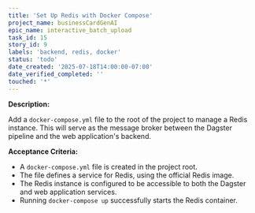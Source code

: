 ```yaml
---
title: 'Set Up Redis with Docker Compose'
project_name: businessCardGenAI
epic_name: interactive_batch_upload
task_id: 15
story_id: 9
labels: 'backend, redis, docker'
status: 'todo'
date_created: '2025-07-18T14:00:00-07:00'
date_verified_completed: ''
touched: '*'
---
```


**Description:**

Add a `docker-compose.yml` file to the root of the project to manage a Redis instance. This will serve as the message broker between the Dagster pipeline and the web application's backend.

**Acceptance Criteria:**

- A `docker-compose.yml` file is created in the project root.
- The file defines a service for Redis, using the official Redis image.
- The Redis instance is configured to be accessible to both the Dagster and web application services.
- Running `docker-compose up` successfully starts the Redis container.
